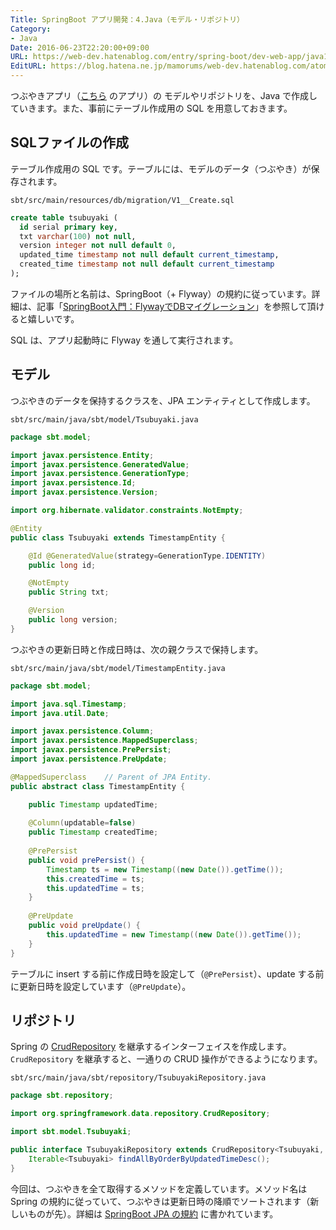 ```yaml
---
Title: SpringBoot アプリ開発：4.Java（モデル・リポジトリ）
Category:
- Java
Date: 2016-06-23T22:20:00+09:00
URL: https://web-dev.hatenablog.com/entry/spring-boot/dev-web-app/java1
EditURL: https://blog.hatena.ne.jp/mamorums/web-dev.hatenablog.com/atom/entry/10328749687179182407
---
```


つぶやきアプリ（[こちら](/entry/spring-boot/dev-web-app/overview) のアプリ）の モデルやリポジトリを、Java で作成していきます。また、事前にテーブル作成用の SQL を用意しておきます。


## SQLファイルの作成
テーブル作成用の SQL です。テーブルには、モデルのデータ（つぶやき）が保存されます。

`sbt/src/main/resources/db/migration/V1__Create.sql`

```sql
create table tsubuyaki (
  id serial primary key,
  txt varchar(100) not null,
  version integer not null default 0,
  updated_time timestamp not null default current_timestamp,
  created_time timestamp not null default current_timestamp
);
```

ファイルの場所と名前は、SpringBoot（+ Flyway）の規約に従っています。詳細は、記事「[SpringBoot入門：FlywayでDBマイグレーション](/entry/spring-boot/intro/flyway)」を参照して頂けると嬉しいです。

SQL は、アプリ起動時に Flyway を通して実行されます。


## モデル
つぶやきのデータを保持するクラスを、JPA エンティティとして作成します。

`sbt/src/main/java/sbt/model/Tsubuyaki.java`

```java
package sbt.model;

import javax.persistence.Entity;
import javax.persistence.GeneratedValue;
import javax.persistence.GenerationType;
import javax.persistence.Id;
import javax.persistence.Version;

import org.hibernate.validator.constraints.NotEmpty;

@Entity
public class Tsubuyaki extends TimestampEntity {

	@Id @GeneratedValue(strategy=GenerationType.IDENTITY)
    public long id;

	@NotEmpty
	public String txt;

	@Version
	public long version;
}
```

つぶやきの更新日時と作成日時は、次の親クラスで保持します。

`sbt/src/main/java/sbt/model/TimestampEntity.java`

```java
package sbt.model;

import java.sql.Timestamp;
import java.util.Date;

import javax.persistence.Column;
import javax.persistence.MappedSuperclass;
import javax.persistence.PrePersist;
import javax.persistence.PreUpdate;

@MappedSuperclass    // Parent of JPA Entity.
public abstract class TimestampEntity {

	public Timestamp updatedTime;
	
	@Column(updatable=false)
	public Timestamp createdTime;
    
    @PrePersist
    public void prePersist() {
    	Timestamp ts = new Timestamp((new Date()).getTime());
    	this.createdTime = ts;
    	this.updatedTime = ts;
    }
    
    @PreUpdate
    public void preUpdate() {
    	this.updatedTime = new Timestamp((new Date()).getTime());
    }
}
```

テーブルに insert する前に作成日時を設定して（`@PrePersist`）、update する前に更新日時を設定しています（`@PreUpdate`）。


## リポジトリ
Spring の [CrudRepository](http://docs.spring.io/spring-data/commons/docs/current/api/org/springframework/data/repository/CrudRepository.html) を継承するインターフェイスを作成します。`CrudRepository` を継承すると、一通りの CRUD 操作ができるようになります。

`sbt/src/main/java/sbt/repository/TsubuyakiRepository.java`

```java
package sbt.repository;

import org.springframework.data.repository.CrudRepository;

import sbt.model.Tsubuyaki;

public interface TsubuyakiRepository extends CrudRepository<Tsubuyaki, Long> {
	Iterable<Tsubuyaki> findAllByOrderByUpdatedTimeDesc();
}
```

今回は、つぶやきを全て取得するメソッドを定義しています。メソッド名は Spring の規約に従っていて、つぶやきは更新日時の降順でソートされます（新しいものが先）。詳細は [SpringBoot JPA の規約](http://docs.spring.io/spring-data/jpa/docs/current/reference/html/) に書かれています。
